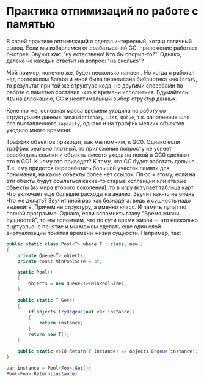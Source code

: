 # Практика отпимизаций по работе с памятью

В своей практике оптимизаций я сделал интересный, хотя и логичный вывод. Если мы избавлемся от срабатываний GC, приложение работает быстрее. Звучит как: "ну естествено! Кто бы спорил-то?". Однако, далеко не каждый ответит на вопрос: "на сколько"? 

Мой пример, конечно же, будет несколько наивен.. Но когда я работал над протоколом Samba и мной была переписана библиотека `SMBLibrary`, то результат при той же структуре кода, но другими способами по работе с памятью составил `-41%` к времени исполнения. Вдумайтесь: `41%` на аллокацию, GC и неоптимальный выбор структур данных.

Конечно же, основная масса времени уходила на работу со структурами данных типа `Dictionary`, `List`, `Queue`, т.к. заполнение шло без выставленного `capacity`, однако и на траффик мелких объектов уходило много времени.

Траффик объектов приводит, как мы помним, к GC0. Однако если траффик реально плотный, то приложение попросту не успеет освободить ссылки и объекты вместо ухода на покой в GC0 сделают это в GC1. К чему это приведет? К тому, что GC будет работать дольше. Т.е. ему придется переработать большой участок памяти для понимания, на какие объекты более нет ссылок. Плюс к этому, если на эти обекты будут ссылаться какие-то старые коллекции или старые объекты (из мира второго поколения), то в игру вступает таблица карт. Что включает еще большие расходы на анализ. Звучит как-то не очень. Что же делать? Звучит иной раз как безнадёга: ведь и сущность надо выделить. Причем не структуру, а именно класс. И память лупит по полной программе. Однако, если вспомнить главу "Время жизни сущностей", то мы вспомним, что по сути время жизни -- это несколько выртуальоне понятие и мы можем сделать еще один слой виртуализации понятия времени жизни сущности. Например, так: 

```csharp
public static class Pool<T> where T : class, new()
{
    private Queue<T> objects;
    private const MinPoolSize = 32;

    static Pool()
    {
        objects = new Queue<T>(MinPoolSize);
    }

    public static T Get()
    {
        if(objects.TryDeqeue(out var instance))
        {
            return instance;
        }
        return new T();
    }

    public static void Return(T instance) => objects.Enqeue(instance);
}

var instance = Pool<Foo>.Get();
Pool<Foo>.Return(instance)
```